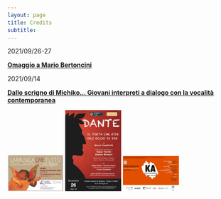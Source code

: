 ```yaml
---
layout: page
title: Credits
subtitle: 
---
```


2021/09/26-27

<a href="http://www.scelsi.it/it/evento/omaggio-a-mario-bertoncini/"><b>Omaggio a Mario Bertoncini</b></a>


2021/09/14

<a href="http://www.scelsi.it/it/evento/dallo-scrigno-di-michiko-giovani-interpreti-a-dialogo-con-la-vocalita-contemporanea/"><b>Dallo scrigno di Michiko… Giovani interpreti a dialogo con la vocalità contemporanea</b></a>


<img src="/assets/img/credits/2021_12_13.jpg" width="25%">
    <img src="/assets/img/credits/2021_11_26.jpg" width="25%">
    <img src="/assets/img/credits/2020_02_08.png" width="25%">


